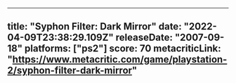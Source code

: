 
---
title: "Syphon Filter: Dark Mirror"
date: "2022-04-09T23:38:29.109Z"
releaseDate: "2007-09-18"
platforms: ["ps2"]
score: 70
metacriticLink: "https://www.metacritic.com/game/playstation-2/syphon-filter-dark-mirror"
---
